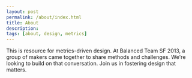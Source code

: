 ```yaml
---
layout: post
permalink: /about/index.html
title: About
description: 
tags: [about, design, metrics]
---
```


This is resource for metrics-driven design.  At Balanced Team SF 2013, a group of makers came together to share methods and challenges.  We're looking to build on that conversation.  Join us in fostering design that matters.